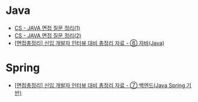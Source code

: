 # Java
- [ CS - JAVA 면접 질문 정리(1) ](https://thalals.tistory.com/314)
- [ CS - JAVA 면접 질문 정리(2) ](https://thalals.tistory.com/315)
- [ [면접총정리] 신입 개발자 인터뷰 대비 총정리 자료 - ⑥ 자바(Java) ](https://hoons-dev.tistory.com/96?category=1091955)



# Spring
- [ [면접총정리] 신입 개발자 인터뷰 대비 총정리 자료 - ⑦ 백엔드(Java Spring 기반) ](https://hoons-dev.tistory.com/97?category=1091955)
